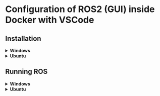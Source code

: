 # Configuration of ROS2 (GUI) inside Docker with VSCode

## Installation

<details>
<summary><b> Windows </b></summary>
   
1. &nbsp; Download XLaunch Server from https://sourceforge.net/projects/vcxsrv/ and install.
2. &nbsp; Download Docker Desktop from https://docs.docker.com/desktop/install/windows-install/ and install.
3. &nbsp; Download Visual Studio Code from https://code.visualstudio.com/download and install.
4. &nbsp; Open VS Code and install an extension (shortcut CTRL+SHIFT+X) with the name "Remote Development".
5. &nbsp; Download [repository](https://github.com/Jakubach/pilz_ros_docker):\
  a) &nbsp; in web browser:\
     &nbsp; &nbsp; &nbsp; click a button `Code --> Download ZIP` and unzip,\
  b) &nbsp; or in the Command Window:\
     &nbsp; &nbsp; &nbsp; use command: &nbsp; `git clone https://github.com/Jakubach/pilz_ros_docker.git`

</details>


<details>
<summary><b>Ubuntu </b></summary>

1. &nbsp; Download Docker Engine, instruction: https://docs.docker.com/engine/install/ubuntu/#install-using-the-repository
2. &nbsp; Optionally, you can follow a post-installation steps from Docker documentation:\
   &nbsp; https://docs.docker.com/engine/install/linux-postinstall/
3. &nbsp; Download and install Visual Studio Code with command: &nbsp; `sudo apt-get install code`
4. &nbsp; Open VS Code and install an extension (shortcut CTRL+SHIFT+X) with the name "Remote Development".
5. &nbsp; Download [repository](https://github.com/Jakubach/pilz_ros_docker):\
  a) &nbsp; in web browser:\
     &nbsp; &nbsp; &nbsp; change branch to Ubuntu, click a button `Code --> Download ZIP`, unzip,\
  b) &nbsp; or in the Terminal:\
     &nbsp; &nbsp; &nbsp; use command: &nbsp; `git clone https://github.com/Jakubach/pilz_ros_docker.git -b Ubuntu`

</details>

## Running ROS

<details>
<summary><b> Windows </b></summary>

1. &nbsp; Run XLaunch Server with default settings.
2. &nbsp; Run Docker Desktop (in the background).
3. &nbsp; Run VS Code and open a directory `pilz_ros_docker/src`, follow the bellow screen.

![Alt text](https://images2.imgbox.com/81/14/L3HKlegP_o.png)

The first time you run it, you may need to wait a little longer for the necessary software to download and install.

</details>


<details>
<summary><b>Ubuntu </b></summary>

1. &nbsp; Run Docker Engine with command `sudo systemctl start docker` (may not be necessary).
2. &nbsp; Run VS Code and open a directory `pilz_ros_docker/src`, follow the bellow screen.

![Alt text](https://images2.imgbox.com/81/14/L3HKlegP_o.png)

The first time you run it, you may need to wait a little longer for the necessary software to download and install.

</details>
